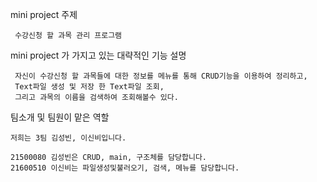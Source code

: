  mini project 주제
	 
	 수강신청 할 과목 관리 프로그램

 mini project 가 가지고 있는 대략적인 기능 설명
	 
	 자신이 수강신청 할 과목들에 대한 정보를 메뉴를 통해 CRUD기능을 이용하여 정리하고, 
	 Text파일 생성 및 저장 한 Text파일 조회,
	 그리고 과목의 이름을 검색하여 조회해볼수 있다.

 팀소개 및 팀원이 맡은 역할
	 
	저희는 3팀 김성빈, 이신비입니다.

	21500080 김성빈은 CRUD, main, 구조체를 담당합니다.
	21600510 이신비는 파일생성및불러오기, 검색, 메뉴를 담당합니다.
